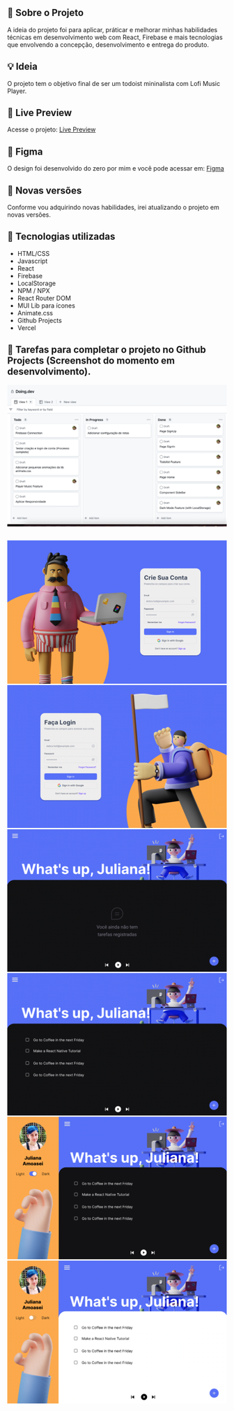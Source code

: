 ## 🚀 Sobre o Projeto
A ideia do projeto foi para aplicar, práticar e melhorar minhas habilidades técnicas em desenvolvimento web com React, Firebase e mais tecnologias que envolvendo a concepção, desenvolvimento e entrega do produto.

## 💡 Ideia
O projeto tem o objetivo final de ser um todoist mininalista com Lofi Music Player.

## 🚀 Live Preview
Acesse o projeto: [Live Preview](https://doing-dev.vercel.app)

## 🚀 Figma
O design foi desenvolvido do zero por mim e você pode acessar em: [Figma](https://www.figma.com/file/tID5banMXZwmzG4rwFNW6Z/todo.dev?node-id=0%3A1)

## 🚀 Novas versões
Conforme vou adquirindo novas habilidades, irei atualizando o projeto em novas versões. 

## 🚀 Tecnologias utilizadas
- HTML/CSS
- Javascript
- React
- Firebase
- LocalStorage
- NPM / NPX
- React Router DOM
- MUI Lib para ícones
- Animate.css
- Github Projects
- Vercel

## 🚀 Tarefas para completar o projeto no Github Projects (Screenshot do momento em desenvolvimento).
<img src="./public/screenshots/screenshot-github-projects.png" alt="App Screenshot 1">

##
<img src="./public/screenshots/image1.png" alt="App Screenshot 1">
<img src="./public/screenshots/image2.png" alt="App Screenshot 1">
<img src="./public/screenshots/image3.png" alt="App Screenshot 1">
<img src="./public/screenshots/image4.png" alt="App Screenshot 1">
<img src="./public/screenshots/image5.png" alt="App Screenshot 1">
<img src="./public/screenshots/image6.png" alt="App Screenshot 1">